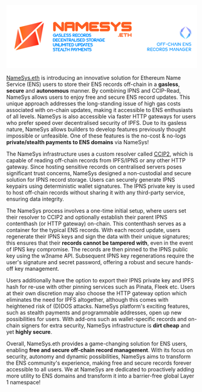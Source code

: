 ![](https://raw.githubusercontent.com/namesys-eth/ccip2-eth-resources/main/graphics/png/banner.png)

[NameSys.eth](https://namesys.xyz) is introducing an innovative solution for Ethereum Name Service (ENS) users to store their ENS records off-chain in a **gasless**, **secure** and **autonomous** manner. By combining IPNS and CCIP-Read, NameSys allows users to enjoy free and secure ENS record updates. This unique approach addresses the long-standing issue of high gas costs associated with on-chain updates, making it accessible to ENS enthusiasts of all levels. NameSys is also accessible via faster HTTP gateways for users who prefer speed over decentralised security of IPFS. Due to its gasless nature, NameSys allows builders to develop features previously thought impossible or unfeasible. One of these features is the no-cost & no-logs **private/stealth payments to ENS domains** via NameSys!

The NameSys infrastructure uses a custom resolver called [CCIP2](https://etherscan.io/address/0x839B3B540A9572448FD1B2335e0EB09Ac1A02885#code), which is capable of reading off-chain records from IPFS/IPNS or any other HTTP gateway. Since hosting sensitive records on centralised servers poses significant trust concerns, NameSys designed a non-custodial and secure solution for IPNS record storage. Users can securely generate IPNS keypairs using deterministic wallet signatures. The IPNS private key is used to host off-chain records without sharing it with any third-party service, ensuring data integrity.

The NameSys process involves a one-time initial setup, where users set their resolver to CCIP2 and optionally establish their parent IPNS contenthash (or HTTP gateway) on-chain. This contenthash serves as a container for the typical ENS records. With each record update, users regenerate their IPNS keys and sign the data with their unique signatures; this ensures that their **records cannot be tampered with**, even in the event of IPNS key compromise. The records are then pinned to the IPNS public key using the w3name API. Subsequent IPNS key regenerations require the user's signature and secret password, offering a robust and secure hands-off key management.

Users additionally have the option to export their IPNS private key and IPFS hash for re-use with other pinning services such as Pinata, Fleek etc. Users at their own discretion may also choose the HTTP gateway option which eliminates the need for IPFS altogether, although this comes with heightened risk of (D)DOS attacks. NameSys platform's exciting features, such as stealth payments and programmable addresses, open up new possibilities for users. With add-ons such as wallet-specific records and on-chain signers for extra security, NameSys infrastructure is **dirt cheap** and yet **highly secure**.

Overall, NameSys.eth provides a game-changing solution for ENS users, enabling **free and secure off-chain record management**. With its focus on security, autonomy and dynamic possibilities, NameSys aims to transform the ENS community's experience, making free and secure records forever accessible to all users. We at NameSys are dedicated to proactively adding more utility to ENS domains and transform it into a barrier-free global Layer 1 namespace!
